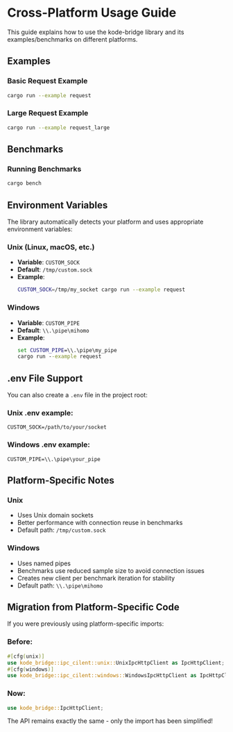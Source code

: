 # Cross-Platform Usage Guide

This guide explains how to use the kode-bridge library and its examples/benchmarks on different platforms.

## Examples

### Basic Request Example
```bash
cargo run --example request
```

### Large Request Example  
```bash
cargo run --example request_large
```

## Benchmarks

### Running Benchmarks
```bash
cargo bench
```

## Environment Variables

The library automatically detects your platform and uses appropriate environment variables:

### Unix (Linux, macOS, etc.)
- **Variable**: `CUSTOM_SOCK`
- **Default**: `/tmp/custom.sock`
- **Example**: 
  ```bash
  CUSTOM_SOCK=/tmp/my_socket cargo run --example request
  ```

### Windows
- **Variable**: `CUSTOM_PIPE` 
- **Default**: `\\.\pipe\mihomo`
- **Example**:
  ```cmd
  set CUSTOM_PIPE=\\.\pipe\my_pipe
  cargo run --example request
  ```

## .env File Support

You can also create a `.env` file in the project root:

### Unix .env example:
```env
CUSTOM_SOCK=/path/to/your/socket
```

### Windows .env example:
```env
CUSTOM_PIPE=\\.\pipe\your_pipe
```

## Platform-Specific Notes

### Unix
- Uses Unix domain sockets
- Better performance with connection reuse in benchmarks
- Default path: `/tmp/custom.sock`

### Windows
- Uses named pipes
- Benchmarks use reduced sample size to avoid connection issues
- Creates new client per benchmark iteration for stability
- Default path: `\\.\pipe\mihomo`

## Migration from Platform-Specific Code

If you were previously using platform-specific imports:

### Before:
```rust
#[cfg(unix)]
use kode_bridge::ipc_cilent::unix::UnixIpcHttpClient as IpcHttpClient;
#[cfg(windows)] 
use kode_bridge::ipc_cilent::windows::WindowsIpcHttpClient as IpcHttpClient;
```

### Now:
```rust
use kode_bridge::IpcHttpClient;
```

The API remains exactly the same - only the import has been simplified!
